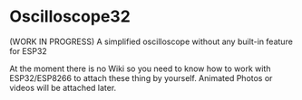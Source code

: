 # Oscilloscope32
(WORK IN PROGRESS) A simplified oscilloscope without any built-in feature for ESP32


At the moment there is no Wiki so you need to know how to work with ESP32/ESP8266 to attach these thing by yourself. Animated Photos or videos will be attached later.
